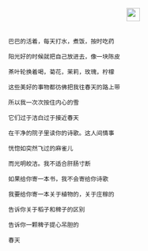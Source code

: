 <p align="center">
  <img src="https://user-images.githubusercontent.com/5679180/79618120-0daffb80-80be-11ea-819e-d2b0fa904d07.gif" width="27px">
  <br><br>
  <samp>
    
    巴巴的活着，每天打水，煮饭，按时吃药

    阳光好的时候就把自己放进去，像一块陈皮

    茶叶轮换着喝，菊花，茉莉，玫瑰，柠檬

    这些美好的事物都彷佛把我往春天的路上带

    所以我一次次按住内心的雪

    它们过于洁白过于接近春天

    在干净的院子里读你的诗歌。这人间情事

    恍惚如突然飞过的麻雀儿

    而光明皎洁。我不适合肝肠寸断

    如果给你寄一本书，我不会寄给你诗歌

    我要给你寄一本关于植物的，关于庄稼的

    告诉你关于稻子和稗子的区别

    告诉你一颗稗子提心吊胆的

    春天
  </samp>
</p>
